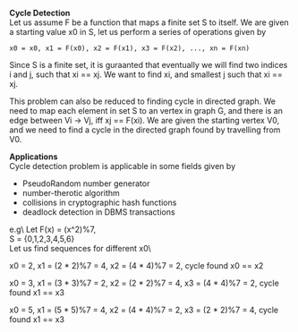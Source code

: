 **Cycle Detection**\
Let us assume F be a function that maps a finite set S to itself. We are given a starting value x0
in S, let us perform a series of operations given by

    x0 = x0, x1 = F(x0), x2 = F(x1), x3 = F(x2), ..., xn = F(xn)

Since S is a finite set, it is guraanted that eventually we will find two indices i and j, such
that xi == xj. We want to find xi, and smallest j such that xi == xj.

This problem can also be reduced to finding cycle in directed graph. We need to map each element
in set S to an vertex in graph G, and there is an edge between Vi -> Vj, iff xj == F(xi).
We are given the starting vertex V0, and we need to find a cycle in the directed graph found
by travelling from V0.


**Applications**\
Cycle detection problem is applicable in some fields given by
-   PseudoRandom number generator
-   number-therotic algorithm
-   collisions in cryptographic hash functions
-   deadlock detection in DBMS transactions


e.g\ 
Let F(x) = (x^2)%7,\
S = {0,1,2,3,4,5,6}\
Let us find sequences for different x0\

x0 = 2,
x1 = (2 \* 2)%7 = 4, 
x2 = (4 \* 4)%7 = 2, 
cycle found x0 == x2

x0 = 3,
x1 = (3 \* 3)%7 = 2,
x2 = (2 \* 2)%7 = 4,
x3 = (4 \* 4)%7 = 2,
cycle found x1 == x3

x0 = 5,
x1 = (5 \* 5)%7 = 4,
x2 = (4 \* 4)%7 = 2,
x3 = (2 \* 2)%7 = 4,
cycle found x1 == x3

